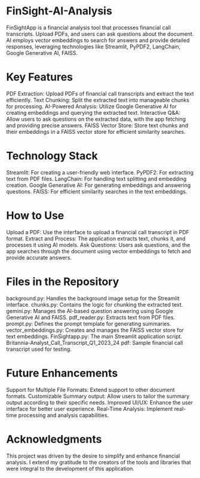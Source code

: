# FinSight-AI-Analysis
FinSightApp is a financial analysis tool that processes financial call transcripts. Upload PDFs, and users can ask questions about the document. AI employs vector embeddings to search for answers and provide detailed responses, leveraging technologies like Streamlit, PyPDF2, LangChain, Google Generative AI, FAISS.

# Key Features
PDF Extraction: Upload PDFs of financial call transcripts and extract the text efficiently.
Text Chunking: Split the extracted text into manageable chunks for processing.
AI-Powered Analysis: Utilize Google Generative AI for creating embeddings and querying the extracted text.
Interactive Q&A: Allow users to ask questions on the extracted data, with the app fetching and providing precise answers.
FAISS Vector Store: Store text chunks and their embeddings in a FAISS vector store for efficient similarity searches.

# Technology Stack
Streamlit: For creating a user-friendly web interface.
PyPDF2: For extracting text from PDF files.
LangChain: For handling text splitting and embedding creation.
Google Generative AI: For generating embeddings and answering questions.
FAISS: For efficient similarity searches in the text embeddings.

# How to Use
Upload a PDF: Use the interface to upload a financial call transcript in PDF format.
Extract and Process: The application extracts text, chunks it, and processes it using AI models.
Ask Questions: Users ask questions, and the app searches through the document using vector embeddings to fetch and provide accurate answers.

# Files in the Repository
background.py: Handles the background image setup for the Streamlit interface.
chunks.py: Contains the logic for chunking the extracted text.
gemini.py: Manages the AI-based question answering using Google Generative AI and FAISS.
pdf_reader.py: Extracts text from PDF files.
prompt.py: Defines the prompt template for generating summaries.
vector_embeddings.py: Creates and manages the FAISS vector store for text embeddings.
FinSightapp.py: The main Streamlit application script.
Britannia-Analyst_Call_Transcript_Q1_2023_24 pdf: Sample financial call transcript used for testing.

# Future Enhancements
Support for Multiple File Formats: Extend support to other document formats.
Customizable Summary output: Allow users to tailor the summary output according to their specific needs.
Improved UI/UX: Enhance the user interface for better user experience.
Real-Time Analysis: Implement real-time processing and analysis capabilities.

# Acknowledgments
This project was driven by the desire to simplify and enhance financial analysis. I extend my gratitude to the creators of the tools and libraries that were integral to the development of this application.
